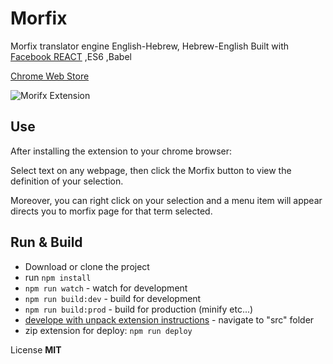 # Morfix
Morfix translator engine English-Hebrew, Hebrew-English
Built with [Facebook REACT](https://facebook.github.io/react/) ,ES6 ,Babel

[Chrome Web Store](https://chrome.google.com/webstore/detail/morfix/edapkleoiajaekmconcehhkcbehppgom)

![Morifx Extension](https://lh3.googleusercontent.com/zeXyzTRukzbfA89Xm-Rl6WgOMETdQg0GZ1HAqD4h1MlzFN7nh9wKhMLUtv6ECa-r55UWMhNfTT4=w640-h400-e365)

Use
------------
After installing the extension to your chrome browser:

Select text on any webpage, then click the Morfix button to view the definition of your selection.

Moreover, you can right click on your selection and a menu item will appear directs you to morfix page for that term selected.

Run & Build
------------
- Download or clone the project
- run `npm install`
- `npm run watch` - watch for development
- `npm run build:dev` - build for development
- `npm run build:prod` - build for production (minify etc...)
- [develope with unpack extension instructions](https://developer.chrome.com/extensions/getstarted#unpacked) - navigate to "src" folder
- zip extension for deploy: `npm run deploy`

License **MIT**
